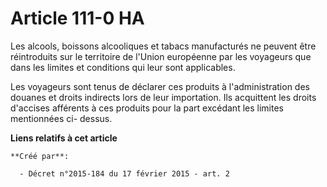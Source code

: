 # Article 111-0 HA

Les alcools, boissons alcooliques et tabacs manufacturés ne peuvent être réintroduits sur le territoire de l'Union européenne
par les voyageurs que dans les limites et conditions qui leur sont applicables.

Les voyageurs sont tenus de déclarer ces produits à l'administration des douanes et droits indirects lors de leur
importation. Ils acquittent les droits d'accises afférents à ces produits pour la part excédant les limites mentionnées ci-
dessus.

**Liens relatifs à cet article**

	**Créé par**:

	  - Décret n°2015-184 du 17 février 2015 - art. 2
